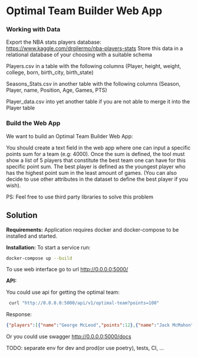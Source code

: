 # Optimal Team Builder Web App

### Working with Data 
Export the NBA stats players database: https://www.kaggle.com/drgilermo/nba-players-stats
Store this data in a relational database of your choosing with a suitable schema

Players.csv in a table with the following columns (Player, height, weight, college, born, birth_city, birth_state)

Seasons_Stats.csv in another table with the following columns (Season, Player, name, Position, Age, Games, PTS)

Player_data.csv into yet another table if you are not able to merge it into the Player table

### Build the Web App 
We want to build an Optimal Team Builder Web App: 

You should create a text field in the web app where one can input a specific points sum for a team (e.g: 4000). Once the sum is defined, the tool must show a list of 5 players that constitute the best team one can have for this specific point sum. The best player is defined as the youngest player who has the highest point sum in the least amount of games. (You can also decide to use other attributes in the dataset to define the best player if you wish).

PS: Feel free to use third party libraries to solve this problem

## Solution

**Requirements:**
Application requires docker and docker-compose to be installed and started.

**Installation:**
To start a service run:
```bash
docker-compose up --build
```
To use web interface go to url http://0.0.0.0:5000/

**API:**

You could use api for getting the optimal team:

```bash
 curl "http://0.0.0.0:5000/api/v1/optimal-team?points=100" 
```
Response:
```json
{"players":[{"name":"George McLeod","points":12},{"name":"Jack McMahon","points":507},{"name":"Monk Meineke","points":725},{"name":"Stan Miasek","points":512},{"name":"Stan Miasek","points":283}]}
```

Or you could use swagger http://0.0.0.0:5000/docs

TODO: separate env for dev and prod(or use poetry), tests, CI, ...

